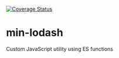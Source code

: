 [![Coverage Status](https://coveralls.io/repos/github/rajeshkumaravel/min-lodash/badge.svg?branch=master)](https://coveralls.io/github/rajeshkumaravel/min-lodash?branch=master)

# min-lodash
Custom JavaScript utility using ES functions
